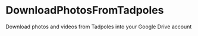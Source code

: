 # DownloadPhotosFromTadpoles
Download photos and videos from Tadpoles into your Google Drive account
